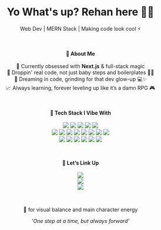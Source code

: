 <h1 align="center">Yo What's up? Rehan here 🤟🏻</h1>

<p align="center">Web Dev | MERN Stack | Making code look cool ⚡</p>

<br/>

<p align="center">
  <strong>🌟 About Me</strong><br/><br/>
  🧠 Currently obsessed with <strong>Next.js</strong> & full-stack magic <br/>
  🔨 Droppin' real code, not just baby steps and boilerplates 😮‍💨 <br/>
  💭 Dreaming in code, grinding for that dev glow-up 💻✨ <br/>
  📈 Always learning, forever leveling up like it’s a damn RPG 🎮
</p>

<br/>

<p align="center">
  <strong>🧰 Tech Stack I Vibe With</strong><br/><br/>
  <img src="https://img.shields.io/badge/HTML-E34F26?style=for-the-badge&logo=html5&logoColor=white"/>
  <img src="https://img.shields.io/badge/CSS-1572B6?style=for-the-badge&logo=css3&logoColor=white"/>
  <img src="https://img.shields.io/badge/JavaScript-F7DF1E?style=for-the-badge&logo=javascript&logoColor=black"/>
  <img src="https://img.shields.io/badge/TypeScript-3178C6?style=for-the-badge&logo=typescript&logoColor=white"/>
  <img src="https://img.shields.io/badge/Python-3776AB?style=for-the-badge&logo=python&logoColor=white"/>
  <br/>
  <img src="https://img.shields.io/badge/React-20232A?style=for-the-badge&logo=react&logoColor=61DAFB"/>
  <img src="https://img.shields.io/badge/Redux-593D88?style=for-the-badge&logo=redux&logoColor=white"/>
  <img src="https://img.shields.io/badge/Next.js-000000?style=for-the-badge&logo=next.js&logoColor=white"/>
  <img src="https://img.shields.io/badge/Tailwind_CSS-38B2AC?style=for-the-badge&logo=tailwind-css&logoColor=white"/>
  <img src="https://img.shields.io/badge/Figma-F24E1E?style=for-the-badge&logo=figma&logoColor=white"/>
  <img src="https://img.shields.io/badge/MongoDB-47A248?style=for-the-badge&logo=mongodb&logoColor=white"/>
  <img src="https://img.shields.io/badge/Mongoose-880000?style=for-the-badge&logo=mongoose&logoColor=white"/>
  <img src="https://img.shields.io/badge/Express-000000?style=for-the-badge&logo=express&logoColor=white"/>
  <br/>
  <img src="https://img.shields.io/badge/Node.js-339933?style=for-the-badge&logo=nodedotjs&logoColor=white"/>
  <img src="https://img.shields.io/badge/Git-F05032?style=for-the-badge&logo=git&logoColor=white"/>
  <img src="https://img.shields.io/badge/GitHub-181717?style=for-the-badge&logo=github&logoColor=white"/>
  <img src="https://img.shields.io/badge/Vercel-000000?style=for-the-badge&logo=vercel&logoColor=white"/>
  <img src="https://img.shields.io/badge/VSCode-007ACC?style=for-the-badge&logo=visual-studio-code&logoColor=white"/>
  <img src="https://img.shields.io/badge/Cursor-000000?style=for-the-badge&logo=cursor&logoColor=white"/>
</p>

<br/>

<p align="center">
  <strong>🔗 Let’s Link Up</strong><br/><br/>
  <a href="https://x.com/Rehanskyyyy">
    <img src="https://img.shields.io/badge/-000000?style=for-the-badge&logo=x&logoColor=white"/>
  </a>
  <br/>
  
  <a href="https://www.linkedin.com/in/rehan-mohammad-6717a4345/">
    <img src="https://img.shields.io/badge/LinkedIn-0A66C2?style=for-the-badge&logo=linkedin&logoColor=white"/>
  </a>
  <br/>
  
  <a href="https://www.instagram.com/rehanskyyyy">
    <img src="https://img.shields.io/badge/Instagram-E4405F?style=for-the-badge&logo=instagram&logoColor=white"/>
  </a>
</p>

<br/>

<p align="center">
  🧢 for visual balance and main character energy
</p>

<p align="center">
  <em>'One step at a time, but always forward'</em>
</p>
